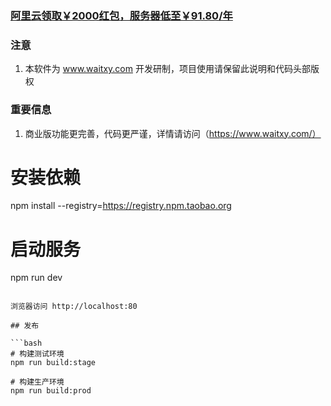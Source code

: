 ### [阿里云领取￥2000红包，服务器低至￥91.80/年](https://promotion.aliyun.com/ntms/yunparter/invite.html?userCode=wnw8gle1)

### 注意

1. 本软件为 www.waitxy.com 开发研制，项目使用请保留此说明和代码头部版权

### 重要信息

1. 商业版功能更完善，代码更严谨，详情请访问（https://www.waitxy.com/）

# 安装依赖

npm install --registry=https://registry.npm.taobao.org

# 启动服务

npm run dev

```

浏览器访问 http://localhost:80

## 发布

```bash
# 构建测试环境
npm run build:stage

# 构建生产环境
npm run build:prod
```